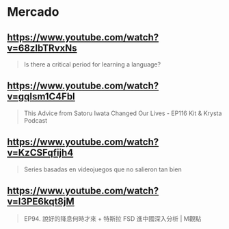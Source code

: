 # Mercado

## https://www.youtube.com/watch?v=68zIbTRvxNs

> Is there a critical period for learning a language? 

## https://www.youtube.com/watch?v=gqIsm1C4FbI

> This Advice from Satoru Iwata Changed Our Lives - EP116 Kit & Krysta Podcast 

## https://www.youtube.com/watch?v=KzCSFqfijh4

> Series basadas en videojuegos que no salieron tan bien 

## https://www.youtube.com/watch?v=I3PE6kqt8jM

> EP94. 說好的降息何時才來 + 特斯拉 FSD 進中國深入分析 | M觀點 
